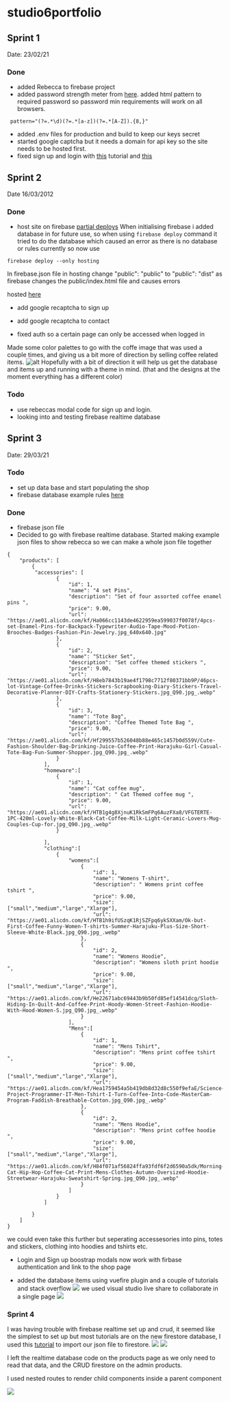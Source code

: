 # studio6portfolio
## Sprint 1
Date: 23/02/21

### Done
- added Rebecca to firebase project
- added password strength meter from [here](https://www.npmjs.com/package/vue-password-strength-meter). added html pattern to required password so password min requirements will work on all browsers. 
```
 pattern="(?=.*\d)(?=.*[a-z])(?=.*[A-Z]).{8,}"
```
-  added .env files for production and build to keep our keys secret 
-  started google captcha but it needs a domain for api key so the site needs to be hosted first. 
-  fixed sign up and login with [this](https://blog.logrocket.com/vue-firebase-authentication/) tutorial and [this](https://dev.to/gautemeekolsen/vue-guard-routes-with-firebase-authentication-f4l) 


## Sprint 2

Date 16/03/2012

### Done
- host site on firebase
 [partial deploys](https://firebase.google.com/docs/cli/#partial_deploys) When initialising firebase i added database in for future use, so when using ```firebase deploy``` command it tried to do the database which caused an error as there is no database or rules currently 
so now use 
```
firebase deploy --only hosting 
```
In firebase.json file in hosting change "public": "public" to "public": "dist" as firebase changes the public/index.html file and causes errors 

hosted [here](https://ecommerceapp-e526f.web.app)

- add google recaptcha to sign up

- add google recaptcha to contact
- fixed auth so a certain page can only be accessed when logged in 

Made some color palettes to go with the coffe image that was used a couple times, and giving us a bit more of direction by selling coffee related items.
![alt](https://i.ibb.co/gD4Dhny/coffeepalette2.png)
Hopefully with a bit of direction it will help us get the database and items up and running with a theme in mind. (that and the designs at the moment everything has a different color)

### Todo
- use rebeccas modal code for sign up and login.
- looking into and testing firebase realtime database


## Sprint 3
Date: 29/03/21
### Todo
- set up data base and start populating the shop
- firebase database example rules [here](https://medium.com/@juliomacr/10-firebase-realtime-database-rule-templates-d4894a118a98)
### Done
- firebase json file 
- Decided to go with firebase realtime database. Started making example json files to show rebecca so we can make a whole json file together
```
{
    "products": [
        {
         "accessories": [
                {
                    "id": 1,
                    "name": "4 set Pins",
                    "description": "Set of four assorted coffee enamel pins ",
                    "price": 9.00,
                    "url": "https://ae01.alicdn.com/kf/Ha066cc1143de4622959ea599037f0078f/4pcs-set-Enamel-Pins-for-Backpack-Typewriter-Audio-Tape-Mood-Potion-Brooches-Badges-Fashion-Pin-Jewelry.jpg_640x640.jpg"
                },
                {
                    "id": 2,
                    "name": "Sticker Set",
                    "description": "Set coffee themed stickers ",
                    "price": 9.00,
                    "url": "https://ae01.alicdn.com/kf/H8eb7843b19ae4f1798c7712f80371bb9P/46pcs-lot-Vintage-Coffee-Drinks-Stickers-Scrapbooking-Diary-Stickers-Travel-Decorative-Planner-DIY-Crafts-Stationery-Stickers.jpg_Q90.jpg_.webp"
                },
                {
                    "id": 3,
                    "name": "Tote Bag",
                    "description": "Coffee Themed Tote Bag ",
                    "price": 9.00,
                    "url": "https://ae01.alicdn.com/kf/Hf299557b526048b88e465c1457b0d559V/Cute-Fashion-Shoulder-Bag-Drinking-Juice-Coffee-Print-Harajuku-Girl-Casual-Tote-Bag-Fun-Summer-Shopper.jpg_Q90.jpg_.webp"
                }
            ],
            "homeware":[
                {
                    "id": 1,
                    "name": "Cat coffee mug",
                    "description": " Cat Themed coffee mug ",
                    "price": 9.00,
                    "url": "https://ae01.alicdn.com/kf/HTB1g4g8XjnuK1RkSmFPq6AuzFXa8/VFGTERTE-1PC-420ml-Lovely-White-Black-Cat-Coffee-Milk-Light-Ceramic-Lovers-Mug-Couples-Cup-for.jpg_Q90.jpg_.webp"
                }

            ],
            "clothing":[
                {
                    "womens":[
                        {
                            "id": 1,
                            "name": "Womens T-shirt",
                            "description": " Womens print coffee tshirt ",
                            "price": 9.00,
                            "size":["small","medium","large","Xlarge"],
                            "url": "https://ae01.alicdn.com/kf/HTB1h9ifUSzqK1RjSZFpq6ykSXXam/Ok-but-First-Coffee-Funny-Women-T-shirts-Summer-Harajuku-Plus-Size-Short-Sleeve-White-Black.jpg_Q90.jpg_.webp"
                        },
                        {
                            "id": 2,
                            "name": "Womens Hoodie",
                            "description": "Womens sloth print hoodie ",
                            "price": 9.00,
                            "size":["small","medium","large","Xlarge"],
                            "url": "https://ae01.alicdn.com/kf/He22671abc69443b9b50fd85ef14541dcg/Sloth-Hiding-In-Quilt-And-Coffee-Print-Hoody-Women-Street-Fashion-Hoodie-With-Hood-Women-S.jpg_Q90.jpg_.webp"
                        }
                    ],
                    "Mens":[
                        {
                            "id": 1,
                            "name": "Mens Tshirt",
                            "description": "Mens print coffee tshirt ",
                            "price": 9.00,
                            "size":["small","medium","large","Xlarge"],
                            "url": "https://ae01.alicdn.com/kf/Hea1759454a5b419db8d32d8c550f9efaE/Science-Project-Programmer-IT-Men-Tshirt-I-Turn-Coffee-Into-Code-MasterCam-Program-Faddish-Breathable-Cotton.jpg_Q90.jpg_.webp"
                        },
                        {
                            "id": 2,
                            "name": "Mens Hoodie",
                            "description": "Mens print coffee hoodie ",
                            "price": 9.00,
                            "size":["small","medium","large","Xlarge"],
                            "url": "https://ae01.alicdn.com/kf/H84f071af56824ffa93fdf6f2d6590a5dk/Morning-Cat-Hip-Hop-Coffee-Cat-Print-Mens-Clothes-Autumn-Oversized-Hoodie-Streetwear-Harajuku-Sweatshirt-Spring.jpg_Q90.jpg_.webp"
                        }
                    ]
                }
            ]
            
        }
    ]
}
```
we could even take this further but seperating accessesories into pins, totes and stickers, clothing into hoodies and tshirts etc.


- Login and Sign up boostrap modals now work with firbase authentication and link to the shop page

- added the database items using vuefire plugin and a couple of tutorials and stack overflow 
![](https://i.ibb.co/2sw2Vdt/json-file-to-site.png)
we used visual studio live share to collaborate in a single page 
![](https://i.ibb.co/kQ4kB4f/using-live-share-to-collab-instantly.png)

### Sprint 4

I was having trouble with firebase realtime set up and crud, it seemed like the simplest to set up but most tutorials are on the new firestore database, I used this [tutorial](https://levelup.gitconnected.com/firebase-import-json-to-firestore-ed6a4adc2b57) to import our json file to firestore. 
![](https://i.ibb.co/SKQLshn/firestorecollections.png)
![](https://i.ibb.co/cvqVnrR/importjsoncodetofirestore.png)

I left the realtime database code on the products page as we only need to read that data, and the CRUD firestore on the admin products. 

I  used nested routes to render child components inside a parent component 

![](https://i.ibb.co/pfFLSyn/nested-routes.png)

